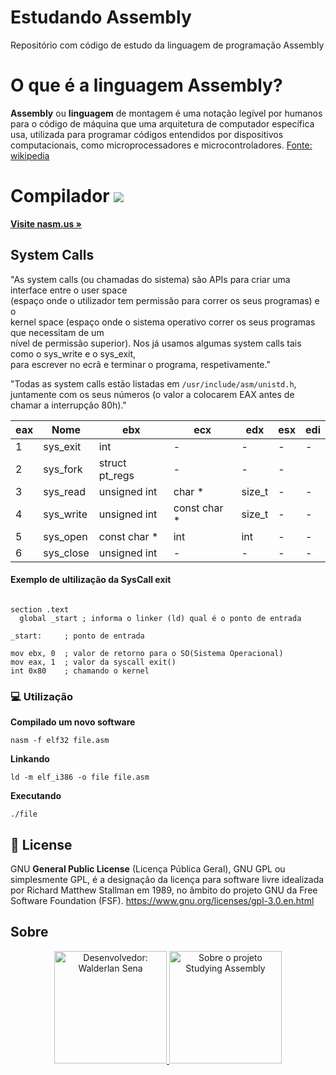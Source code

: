 # Estudando Assembly
Repositório com código de estudo da linguagem de programação Assembly

# O que é a linguagem Assembly?

**Assembly** ou **linguagem** de montagem é uma notação legível por humanos para o código de máquina que uma arquitetura 
de computador específica usa, utilizada para programar códigos entendidos por dispositivos computacionais, como 
microprocessadores e microcontroladores. [Fonte: wikipedia](https://pt.wikipedia.org/wiki/Assembly)

<h1 aling="center">
  Compilador <img src="http://www.nasm.us/images/nasm.png">
</h1>
<p aling="center"><a href="http://www.nasm.us"><strong>Visite nasm.us &raquo;</strong></a></p>

## System	Calls

"As	system	calls	(ou	chamadas	do	sistema)	são	APIs	para	criar	uma	interface	entre	o	user	space	
(espaço	onde	o	utilizador tem	permissão	para	correr	os	seus	programas)	e	o	
kernel	space	(espaço	onde	o	sistema	operativo	correr	os seus programas	que	necessitam	de	um	
nível	de	permissão	superior).	Nos	já	usamos	algumas	system	calls	tais	como	o sys_write	e	o	sys_exit,	
para escrever	no	ecrã	e	terminar	o	programa,	respetivamente."
  
"Todas	as	system	calls	estão	listadas	em ```/usr/include/asm/unistd.h```,	juntamente	com	os	seus	números	
(o	valor	a colocarem	EAX	antes	de	chamar	a	interrupção	80h)."

eax | Nome    | ebx     | ecx | edx | esx | edi
----|---------|---------|-----|-----|-----|----
1   |sys_exit | int     |   - |  -  |  -  | - 
2   |sys_fork | struct pt_regs | -  | -   | -  
3   |sys_read | unsigned int |char * |size_t | - | -
4   |sys_write| unsigned int |const	char * | size_t | - | -
5   |sys_open |const	char * | int | int | - | -
6   |sys_close |unsigned	int | - | - | - | -

#### Exemplo de ultilização da SysCall exit

```assembly

section .text
  global _start ; informa o linker (ld) qual é o ponto de entrada

_start:     ; ponto de entrada

mov ebx, 0  ; valor de retorno para o SO(Sistema Operacional)
mov eax, 1  ; valor da syscall exit()
int 0x80    ; chamando o kernel
```
### :computer: Utilização

**Compilado um novo software**
```
nasm -f elf32 file.asm
```

**Linkando**
```
ld -m elf_i386 -o file file.asm
```

**Executando**
```
./file
```

## :page_facing_up: License
GNU **General Public License** (Licença Pública Geral), GNU GPL ou simplesmente GPL, é a designação da licença 
para software livre idealizada por Richard Matthew Stallman em 1989, no âmbito do projeto GNU da Free Software Foundation (FSF).
<https://www.gnu.org/licenses/gpl-3.0.en.html>

## Sobre 

<p align="center">
  <a href="https://www.mentesvirtuaissena.com/" target="_black">
    <img src="http://www.walderlan.xyz/wal.png" title="Desenvolvedor: Walderlan Sena" width="180" height="180">
    <img src="http://www.walderlan.xyz/assembly.png" title="Sobre o projeto Studying Assembly" width="180" height="180">
  </a>
</p>
